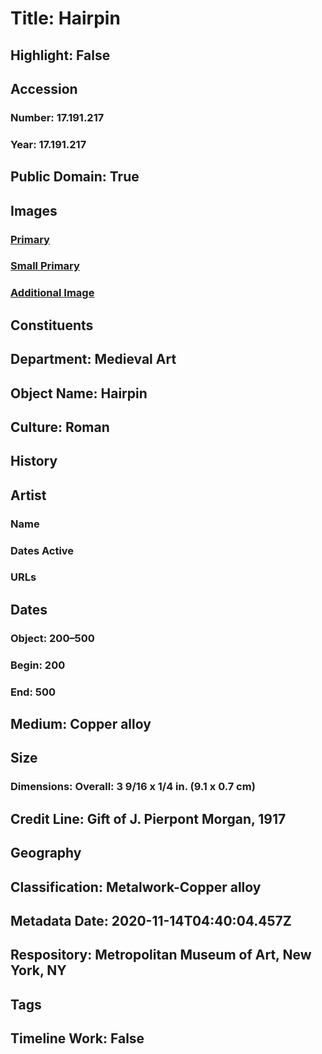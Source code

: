 # Title: Hairpin
## Highlight: False
## Accession
### Number: 17.191.217
### Year: 17.191.217
## Public Domain: True
## Images
### [Primary](https://images.metmuseum.org/CRDImages/md/original/sf17-191-217s1.jpg)
### [Small Primary](https://images.metmuseum.org/CRDImages/md/web-large/sf17-191-217s1.jpg)
### [Additional Image](https://images.metmuseum.org/CRDImages/md/original/sf17-191-217d1.jpg)
## Constituents
## Department: Medieval Art
## Object Name: Hairpin
## Culture: Roman
## History
## Artist
### Name
### Dates Active
### URLs
## Dates
### Object: 200–500
### Begin: 200
### End: 500
## Medium: Copper alloy
## Size
### Dimensions: Overall: 3 9/16 x 1/4 in. (9.1 x 0.7 cm)
## Credit Line: Gift of J. Pierpont Morgan, 1917
## Geography
## Classification: Metalwork-Copper alloy
## Metadata Date: 2020-11-14T04:40:04.457Z
## Respository: Metropolitan Museum of Art, New York, NY
## Tags
## Timeline Work: False